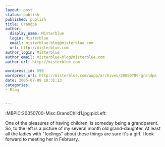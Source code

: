 ```yaml
---
layout: post
status: publish
published: publish
title: Grandpa
author:
  display_name: Misterblue
  login: Misterblue
  email: misterblue-blog@misterblue.com
  url: http://misterblue.com
author_login: Misterblue
author_email: misterblue-blog@misterblue.com
author_url: http://misterblue.com

wordpress_id: 599
wordpress_url: http://misterblue.com/wwpp/archives/20050709-grandpa
date: 2005-07-09 10:31:13
categories:
- Blog


---
```

:MBPIC:20050700-Misc:GrandChild1.jpg:picLeft:
<p>
One of the pleasures of having children, is someday being a grandparent.
So, to the left is a picture of my several month old grand-daughter. 
At least all the ladies with "feelings" about these things are sure it's a girl.
I look forward to meeting her in February.
</p>
